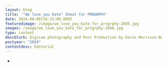 ```yaml
---
layout: blog
title: '"We love you Kate" Shoot for PRNGRPHY'
date: 2024-08-06T16:15:00.000Z
featuredimage: /image/we_love_you_kate_for_prngrphy-2045.jpg
images: /image/we_love_you_kate_for_prngrphy-2046.jpg
type: content
descblurb: Digicam photography and Post Production by Darin Morrison-Beer
postyear: "2024"
contentdesc: Editorial
---
```

-
